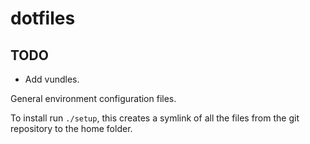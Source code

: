 dotfiles
========

TODO
----
-   Add vundles.

General environment configuration files.

To install run `./setup`, this creates a symlink of all the files from the git repository to the home folder.
